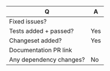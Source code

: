 <!--
Thanks for submitting a pull request! Before making a PR, please read our contributing guidelines
https://github.com/finos/legend-studio/blob/master/CONTRIBUTING.md

🎉 Please fill out the summary table and read through the instructions.
-->

| Q                       | A                                |
| ----------------------- | -------------------------------- |
| Fixed issues?           | <!-- e.g. Fixes #1, Fixes #2 --> |
| Tests added + passed?   | Yes                              |
| Changeset added?        | Yes                              |
| Documentation PR link   |                                  |
| Any dependency changes? | No                               |

<!--
Summary fill-out guides:

- Test: https://github.com/finos/legend-studio/blob/master/docs/technical/test-strategy.md
- Changeset: https://github.com/finos/legend-studio/blob/master/CONTRIBUTING.md#changeset
- Documentation: Link to a PR from https://github.com/finos/legend repo
- Dependency: https://github.com/finos/legend-studio/blob/master/docs/workflow/dependencies.md

NOTE: For component/style changes: Please check out our style guide https://github.com/finos/legend-studio/tree/master/docs/ux. Also, PR involving UX/UI might take more time to discuss and review.

Last but not least, describe your changes below in as much detail as possible in the space below 🎉
-->
